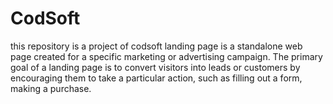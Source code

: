 # CodSoft
this repository is a project of codsoft  landing page is a standalone web page created for a specific marketing or advertising campaign. The primary goal of a landing page is to convert visitors into leads or customers by encouraging them to take a particular action, such as filling out a form, making a purchase.
